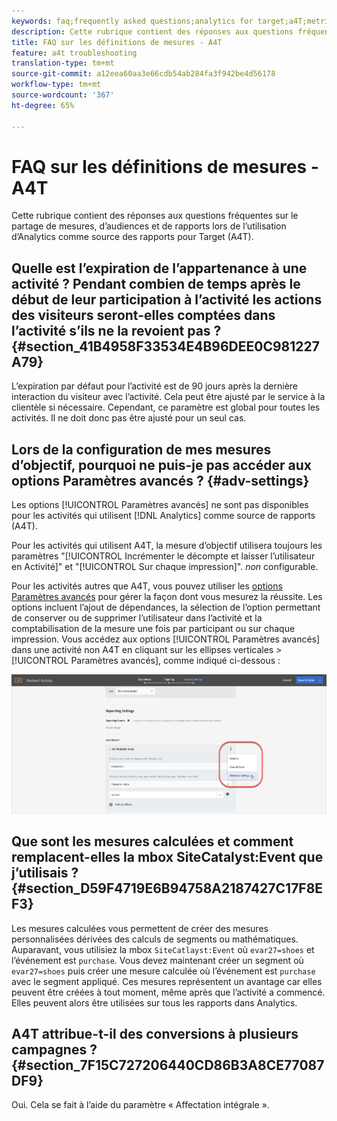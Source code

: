 ```yaml
---
keywords: faq;frequently asked questions;analytics for target;a4T;metric;metric definitions
description: Cette rubrique contient des réponses aux questions fréquentes sur le partage de mesures, d’audiences et de rapports lors de l’utilisation d’Analytics comme source des rapports pour Target (A4T).
title: FAQ sur les définitions de mesures - A4T
feature: a4t troubleshooting
translation-type: tm+mt
source-git-commit: a12eea60aa3e66cdb54ab284fa3f942be4d56178
workflow-type: tm+mt
source-wordcount: '367'
ht-degree: 65%

---
```



# FAQ sur les définitions de mesures - A4T

Cette rubrique contient des réponses aux questions fréquentes sur le partage de mesures, d’audiences et de rapports lors de l’utilisation d’Analytics comme source des rapports pour Target (A4T).

## Quelle est l’expiration de l’appartenance à une activité ? Pendant combien de temps après le début de leur participation à l’activité les actions des visiteurs seront-elles comptées dans l’activité s’ils ne la revoient pas ? {#section_41B4958F33534E4B96DEE0C981227A79}

L’expiration par défaut pour l’activité est de 90 jours après la dernière interaction du visiteur avec l’activité. Cela peut être ajusté par le service à la clientèle si nécessaire. Cependant, ce paramètre est global pour toutes les activités. Il ne doit donc pas être ajusté pour un seul cas.

## Lors de la configuration de mes mesures d’objectif, pourquoi ne puis-je pas accéder aux options Paramètres avancés ? {#adv-settings}

Les options [!UICONTROL Paramètres avancés] ne sont pas disponibles pour les activités qui utilisent [!DNL Analytics] comme source de rapports (A4T).

Pour les activités qui utilisent A4T, la mesure d’objectif utilisera toujours les paramètres &quot;[!UICONTROL Incrémenter le décompte et laisser l’utilisateur en Activité]&quot; et &quot;[!UICONTROL Sur chaque impression]&quot;. *non* configurable.

Pour les activités autres que A4T, vous pouvez utiliser les [options Paramètres avancés](/help/c-activities/r-success-metrics/success-metrics.md#section_7CE95A2FA8F5438E936C365A6D43BC5B) pour gérer la façon dont vous mesurez la réussite. Les options incluent l’ajout de dépendances, la sélection de l’option permettant de conserver ou de supprimer l’utilisateur dans l’activité et la comptabilisation de la mesure une fois par participant ou sur chaque impression. Vous accédez aux options [!UICONTROL Paramètres avancés] dans une activité non A4T en cliquant sur les ellipses verticales > [!UICONTROL Paramètres avancés], comme indiqué ci-dessous :

![Paramètres avancés](/help/c-activities/r-success-metrics/assets/advanced-settings.png)

## Que sont les mesures calculées et comment remplacent-elles la mbox SiteCatalyst:Event que j’utilisais ?  {#section_D59F4719E6B94758A2187427C17F8EF3}

Les mesures calculées vous permettent de créer des mesures personnalisées dérivées des calculs de segments ou mathématiques. Auparavant, vous utilisiez la mbox `SiteCatlayst:Event` où `evar27=shoes` et l’événement est `purchase`. Vous devez maintenant créer un segment où `evar27=shoes` puis créer une mesure calculée où l’événement est `purchase` avec le segment appliqué. Ces mesures représentent un avantage car elles peuvent être créées à tout moment, même après que l’activité a commencé. Elles peuvent alors être utilisées sur tous les rapports dans Analytics.

## A4T attribue-t-il des conversions à plusieurs campagnes ?  {#section_7F15C727206440CD86B3A8CE77087DF9}

Oui. Cela se fait à l’aide du paramètre « Affectation intégrale ».
